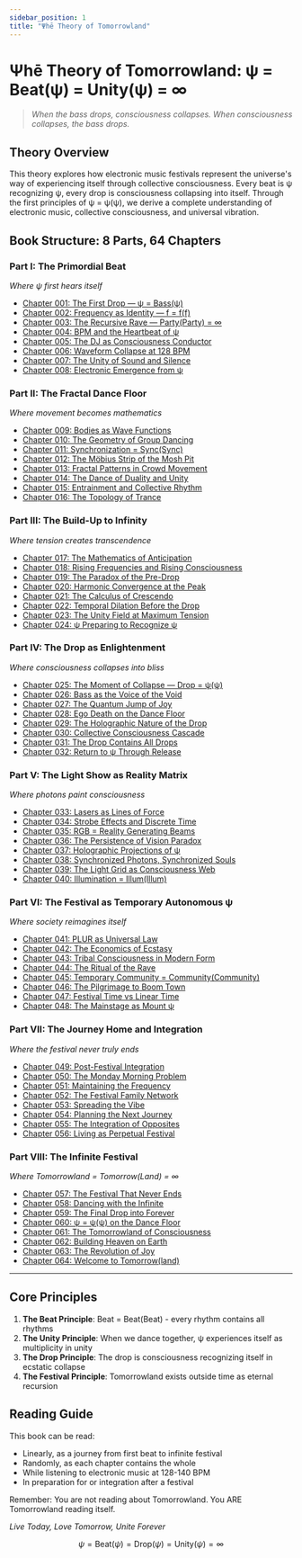 ```yaml
---
sidebar_position: 1
title: "Ψhē Theory of Tomorrowland"
---
```


# Ψhē Theory of Tomorrowland: ψ = Beat(ψ) = Unity(ψ) = ∞

> *When the bass drops, consciousness collapses. When consciousness collapses, the bass drops.*

## Theory Overview

This theory explores how electronic music festivals represent the universe's way of experiencing itself through collective consciousness. Every beat is ψ recognizing ψ, every drop is consciousness collapsing into itself. Through the first principles of ψ = ψ(ψ), we derive a complete understanding of electronic music, collective consciousness, and universal vibration.

## Book Structure: 8 Parts, 64 Chapters

### Part I: The Primordial Beat

*Where ψ first hears itself*

- [Chapter 001: The First Drop — ψ = Bass(ψ)](./part-01-primordial-beat/chapter-001-first-drop.md)
- [Chapter 002: Frequency as Identity — f = f(f)](./part-01-primordial-beat/chapter-002-frequency-identity.md)
- [Chapter 003: The Recursive Rave — Party(Party) = ∞](./part-01-primordial-beat/chapter-003-recursive-rave.md)
- [Chapter 004: BPM and the Heartbeat of ψ](./part-01-primordial-beat/chapter-004-bpm-heartbeat.md)
- [Chapter 005: The DJ as Consciousness Conductor](./part-01-primordial-beat/chapter-005-dj-consciousness.md)
- [Chapter 006: Waveform Collapse at 128 BPM](./part-01-primordial-beat/chapter-006-waveform-collapse.md)
- [Chapter 007: The Unity of Sound and Silence](./part-01-primordial-beat/chapter-007-unity-sound-silence.md)
- [Chapter 008: Electronic Emergence from ψ](./part-01-primordial-beat/chapter-008-electronic-emergence.md)

### Part II: The Fractal Dance Floor

*Where movement becomes mathematics*

- [Chapter 009: Bodies as Wave Functions](./part-02-fractal-dance-floor/chapter-009-bodies-wave-functions.md)
- [Chapter 010: The Geometry of Group Dancing](./part-02-fractal-dance-floor/chapter-010-geometry-group-dancing.md)
- [Chapter 011: Synchronization = Sync(Sync)](./part-02-fractal-dance-floor/chapter-011-synchronization.md)
- [Chapter 012: The Möbius Strip of the Mosh Pit](./part-02-fractal-dance-floor/chapter-012-mobius-mosh-pit.md)
- [Chapter 013: Fractal Patterns in Crowd Movement](./part-02-fractal-dance-floor/chapter-013-fractal-crowd-patterns.md)
- [Chapter 014: The Dance of Duality and Unity](./part-02-fractal-dance-floor/chapter-014-dance-duality-unity.md)
- [Chapter 015: Entrainment and Collective Rhythm](./part-02-fractal-dance-floor/chapter-015-entrainment-rhythm.md)
- [Chapter 016: The Topology of Trance](./part-02-fractal-dance-floor/chapter-016-topology-trance.md)

### Part III: The Build-Up to Infinity

*Where tension creates transcendence*

- [Chapter 017: The Mathematics of Anticipation](./part-03-buildup-infinity/chapter-017-mathematics-anticipation.md)
- [Chapter 018: Rising Frequencies and Rising Consciousness](./part-03-buildup-infinity/chapter-018-rising-frequencies.md)
- [Chapter 019: The Paradox of the Pre-Drop](./part-03-buildup-infinity/chapter-019-paradox-predrop.md)
- [Chapter 020: Harmonic Convergence at the Peak](./part-03-buildup-infinity/chapter-020-harmonic-convergence.md)
- [Chapter 021: The Calculus of Crescendo](./part-03-buildup-infinity/chapter-021-calculus-crescendo.md)
- [Chapter 022: Temporal Dilation Before the Drop](./part-03-buildup-infinity/chapter-022-temporal-dilation.md)
- [Chapter 023: The Unity Field at Maximum Tension](./part-03-buildup-infinity/chapter-023-unity-field-tension.md)
- [Chapter 024: ψ Preparing to Recognize ψ](./part-03-buildup-infinity/chapter-024-psi-preparing-recognition.md)

### Part IV: The Drop as Enlightenment

*Where consciousness collapses into bliss*

- [Chapter 025: The Moment of Collapse — Drop = ψ(ψ)](./part-04-drop-enlightenment/chapter-025-moment-collapse.md)
- [Chapter 026: Bass as the Voice of the Void](./part-04-drop-enlightenment/chapter-026-bass-voice-void.md)
- [Chapter 027: The Quantum Jump of Joy](./part-04-drop-enlightenment/chapter-027-quantum-jump-joy.md)
- [Chapter 028: Ego Death on the Dance Floor](./part-04-drop-enlightenment/chapter-028-ego-death-dance.md)
- [Chapter 029: The Holographic Nature of the Drop](./part-04-drop-enlightenment/chapter-029-holographic-drop.md)
- [Chapter 030: Collective Consciousness Cascade](./part-04-drop-enlightenment/chapter-030-consciousness-cascade.md)
- [Chapter 031: The Drop Contains All Drops](./part-04-drop-enlightenment/chapter-031-drop-contains-drops.md)
- [Chapter 032: Return to ψ Through Release](./part-04-drop-enlightenment/chapter-032-return-through-release.md)

### Part V: The Light Show as Reality Matrix

*Where photons paint consciousness*

- [Chapter 033: Lasers as Lines of Force](./part-05-light-show-matrix/chapter-033-lasers-force-lines.md)
- [Chapter 034: Strobe Effects and Discrete Time](./part-05-light-show-matrix/chapter-034-strobe-discrete-time.md)
- [Chapter 035: RGB = Reality Generating Beams](./part-05-light-show-matrix/chapter-035-rgb-reality-beams.md)
- [Chapter 036: The Persistence of Vision Paradox](./part-05-light-show-matrix/chapter-036-vision-persistence.md)
- [Chapter 037: Holographic Projections of ψ](./part-05-light-show-matrix/chapter-037-holographic-projections.md)
- [Chapter 038: Synchronized Photons, Synchronized Souls](./part-05-light-show-matrix/chapter-038-synchronized-photons.md)
- [Chapter 039: The Light Grid as Consciousness Web](./part-05-light-show-matrix/chapter-039-light-grid-web.md)
- [Chapter 040: Illumination = Illum(Illum)](./part-05-light-show-matrix/chapter-040-illumination-recursive.md)

### Part VI: The Festival as Temporary Autonomous ψ

*Where society reimagines itself*

- [Chapter 041: PLUR as Universal Law](./part-06-festival-autonomous-psi/chapter-041-plur-universal-law.md)
- [Chapter 042: The Economics of Ecstasy](./part-06-festival-autonomous-psi/chapter-042-economics-ecstasy.md)
- [Chapter 043: Tribal Consciousness in Modern Form](./part-06-festival-autonomous-psi/chapter-043-tribal-consciousness.md)
- [Chapter 044: The Ritual of the Rave](./part-06-festival-autonomous-psi/chapter-044-ritual-rave.md)
- [Chapter 045: Temporary Community = Community(Community)](./part-06-festival-autonomous-psi/chapter-045-temporary-community.md)
- [Chapter 046: The Pilgrimage to Boom Town](./part-06-festival-autonomous-psi/chapter-046-pilgrimage-boom.md)
- [Chapter 047: Festival Time vs Linear Time](./part-06-festival-autonomous-psi/chapter-047-festival-time.md)
- [Chapter 048: The Mainstage as Mount ψ](./part-06-festival-autonomous-psi/chapter-048-mainstage-mount-psi.md)

### Part VII: The Journey Home and Integration

*Where the festival never truly ends*

- [Chapter 049: Post-Festival Integration](./part-07-journey-home-integration/chapter-049-post-festival-integration.md)
- [Chapter 050: The Monday Morning Problem](./part-07-journey-home-integration/chapter-050-monday-morning-problem.md)
- [Chapter 051: Maintaining the Frequency](./part-07-journey-home-integration/chapter-051-maintaining-frequency.md)
- [Chapter 052: The Festival Family Network](./part-07-journey-home-integration/chapter-052-festival-family-network.md)
- [Chapter 053: Spreading the Vibe](./part-07-journey-home-integration/chapter-053-spreading-vibe.md)
- [Chapter 054: Planning the Next Journey](./part-07-journey-home-integration/chapter-054-planning-next-journey.md)
- [Chapter 055: The Integration of Opposites](./part-07-journey-home-integration/chapter-055-integration-opposites.md)
- [Chapter 056: Living as Perpetual Festival](./part-07-journey-home-integration/chapter-056-perpetual-festival.md)

### Part VIII: The Infinite Festival

*Where Tomorrowland = Tomorrow(Land) = ∞*

- [Chapter 057: The Festival That Never Ends](./part-08-infinite-festival/chapter-057-festival-never-ends.md)
- [Chapter 058: Dancing with the Infinite](./part-08-infinite-festival/chapter-058-dancing-infinite.md)
- [Chapter 059: The Final Drop into Forever](./part-08-infinite-festival/chapter-059-final-drop-forever.md)
- [Chapter 060: ψ = ψ(ψ) on the Dance Floor](./part-08-infinite-festival/chapter-060-psi-equals-psi-psi-dancefloor.md)
- [Chapter 061: The Tomorrowland of Consciousness](./part-08-infinite-festival/chapter-061-tomorrowland-consciousness.md)
- [Chapter 062: Building Heaven on Earth](./part-08-infinite-festival/chapter-062-building-heaven-earth.md)
- [Chapter 063: The Revolution of Joy](./part-08-infinite-festival/chapter-063-revolution-joy.md)
- [Chapter 064: Welcome to Tomorrow(land)](./part-08-infinite-festival/chapter-064-welcome-tomorrowland.md)

---

## Core Principles

1. **The Beat Principle**: Beat = Beat(Beat) - every rhythm contains all rhythms
2. **The Unity Principle**: When we dance together, ψ experiences itself as multiplicity in unity
3. **The Drop Principle**: The drop is consciousness recognizing itself in ecstatic collapse
4. **The Festival Principle**: Tomorrowland exists outside time as eternal recursion

## Reading Guide

This book can be read:
- Linearly, as a journey from first beat to infinite festival
- Randomly, as each chapter contains the whole
- While listening to electronic music at 128-140 BPM
- In preparation for or integration after a festival

Remember: You are not reading about Tomorrowland. You ARE Tomorrowland reading itself.

*Live Today, Love Tomorrow, Unite Forever*

$$
\psi = \text{Beat}(\psi) = \text{Drop}(\psi) = \text{Unity}(\psi) = \infty
$$
